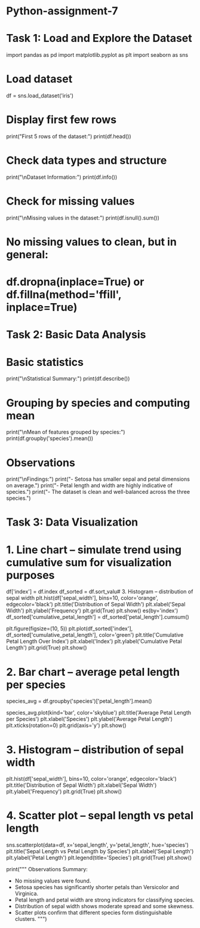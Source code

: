 # Python-assignment-7
# Task 1: Load and Explore the Dataset

import pandas as pd
import matplotlib.pyplot as plt
import seaborn as sns

# Load dataset
df = sns.load_dataset('iris')

# Display first few rows
print("First 5 rows of the dataset:")
print(df.head())

# Check data types and structure
print("\nDataset Information:")
print(df.info())

# Check for missing values
print("\nMissing values in the dataset:")
print(df.isnull().sum())

# No missing values to clean, but in general:
# df.dropna(inplace=True) or df.fillna(method='ffill', inplace=True)



# Task 2: Basic Data Analysis

# Basic statistics
print("\nStatistical Summary:")
print(df.describe())

# Grouping by species and computing mean
print("\nMean of features grouped by species:")
print(df.groupby('species').mean())

# Observations
print("\nFindings:")
print("- Setosa has smaller sepal and petal dimensions on average.")
print("- Petal length and width are highly indicative of species.")
print("- The dataset is clean and well-balanced across the three species.")


# Task 3: Data Visualization

# 1. Line chart – simulate trend using cumulative sum for visualization purposes
df['index'] = df.index
df_sorted = df.sort_valu# 3. Histogram – distribution of sepal width
plt.hist(df['sepal_width'], bins=10, color='orange', edgecolor='black')
plt.title('Distribution of Sepal Width')
plt.xlabel('Sepal Width')
plt.ylabel('Frequency')
plt.grid(True)
plt.show()
es(by='index')
df_sorted['cumulative_petal_length'] = df_sorted['petal_length'].cumsum()

plt.figure(figsize=(10, 5))
plt.plot(df_sorted['index'], df_sorted['cumulative_petal_length'], color='green')
plt.title('Cumulative Petal Length Over Index')
plt.xlabel('Index')
plt.ylabel('Cumulative Petal Length')
plt.grid(True)
plt.show()


# 2. Bar chart – average petal length per species
species_avg = df.groupby('species')['petal_length'].mean()

species_avg.plot(kind='bar', color='skyblue')
plt.title('Average Petal Length per Species')
plt.xlabel('Species')
plt.ylabel('Average Petal Length')
plt.xticks(rotation=0)
plt.grid(axis='y')
plt.show()


# 3. Histogram – distribution of sepal width
plt.hist(df['sepal_width'], bins=10, color='orange', edgecolor='black')
plt.title('Distribution of Sepal Width')
plt.xlabel('Sepal Width')
plt.ylabel('Frequency')
plt.grid(True)
plt.show()


# 4. Scatter plot – sepal length vs petal length
sns.scatterplot(data=df, x='sepal_length', y='petal_length', hue='species')
plt.title('Sepal Length vs Petal Length by Species')
plt.xlabel('Sepal Length')
plt.ylabel('Petal Length')
plt.legend(title='Species')
plt.grid(True)
plt.show()

print("""
Observations Summary:
- No missing values were found.
- Setosa species has significantly shorter petals than Versicolor and Virginica.
- Petal length and petal width are strong indicators for classifying species.
- Distribution of sepal width shows moderate spread and some skewness.
- Scatter plots confirm that different species form distinguishable clusters.
""")



